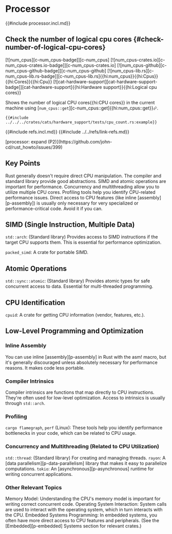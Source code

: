 # Processor

{{#include processor.incl.md}}

## Check the number of logical cpu cores {#check-number-of-logical-cpu-cores}

[![num_cpus][c-num_cpus-badge]][c-num_cpus] [![num_cpus-crates.io][c-num_cpus-crates.io-badge]][c-num_cpus-crates.io] [![num_cpus-github][c-num_cpus-github-badge]][c-num_cpus-github] [![num_cpus-lib.rs][c-num_cpus-lib.rs-badge]][c-num_cpus-lib.rs]{{hi:num_cpus}}{{hi:Cpus}}{{hi:Cores}}{{hi:Cpu}} [![cat-hardware-support][cat-hardware-support-badge]][cat-hardware-support]{{hi:Hardware support}}{{hi:Logical cpu cores}}

Shows the number of logical CPU cores{{hi:CPU cores}} in the current machine using [`num_cpus::get`][c-num_cpus::get]{{hi:num_cpus::get}}⮳.

```rust,editable
{{#include ../../../crates/cats/hardware_support/tests/cpu_count.rs:example}}
```

{{#include refs.incl.md}}
{{#include ../../refs/link-refs.md}}

<div class="hidden">
[processor: expand (P2)](https://github.com/john-cd/rust_howto/issues/399)

## Key Points

Rust generally doesn't require direct CPU manipulation. The compiler and standard library provide good abstractions.
SIMD and atomic operations are important for performance.
Concurrency and multithreading allow you to utilize multiple CPU cores.
Profiling tools help you identify CPU-related performance issues.
Direct access to CPU features (like inline [assembly][p-assembly]) is usually only necessary for very specialized or performance-critical code. Avoid it if you can.

## SIMD (Single Instruction, Multiple Data)

`std::arch`: (Standard library) Provides access to SIMD instructions if the target CPU supports them. This is essential for performance optimization.

`packed_simd`: A crate for portable SIMD.

## Atomic Operations

`std::sync::atomic`: (Standard library) Provides atomic types for safe concurrent access to data. Essential for multi-threaded programming.

## CPU Identification

`cpuid`: A crate for getting CPU information (vendor, features, etc.).

## Low-Level Programming and Optimization

### Inline Assembly

You can use inline [assembly][p-assembly] in Rust with the asm! macro, but it's generally discouraged unless absolutely necessary for performance reasons. It makes code less portable.

### Compiler Intrinsics

Compiler intrinsics are functions that map directly to CPU instructions. They're often used for low-level optimization. Access to intrinsics is usually through `std::arch`.

### Profiling

`cargo flamegraph`, `perf` (Linux): These tools help you identify performance bottlenecks in your code, which can be related to CPU usage.

### Concurrency and Multithreading (Related to CPU Utilization)

`std::thread`: (Standard library) For creating and managing threads.
`rayon`: A [data parallelism][p-data-parallelism] library that makes it easy to parallelize computations.
`tokio`: An [asynchronous][p-asynchronous] runtime for writing concurrent applications.

### Other Relevant Topics

Memory Model: Understanding the CPU's memory model is important for writing correct concurrent code.
Operating System Interaction: System calls are used to interact with the operating system, which in turn interacts with the CPU.
Embedded Systems Programming: In embedded systems, you often have more direct access to CPU features and peripherals. (See the [Embedded][p-embedded] Systems section for relevant crates.)

</div>
